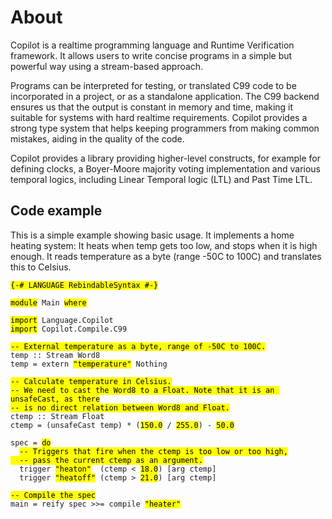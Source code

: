 # About
Copilot is a realtime programming language and Runtime Verification framework.
It allows users to write concise programs in a simple but powerful way using a
stream-based approach.

Programs can be interpreted for testing, or translated C99 code to be
incorporated in a project, or as a standalone application. The C99 backend
ensures us that the output is constant in memory and time, making it suitable
for systems with hard realtime requirements. Copilot provides a strong type
system that helps keeping programmers from making common mistakes, aiding in
the quality of the code.

Copilot provides a library providing higher-level constructs, for example for
defining clocks, a Boyer-Moore majority voting implementation and various
temporal logics, including Linear Temporal logic (LTL) and Past Time LTL.


## Code example
This is a simple example showing basic usage. It implements a home heating
system: It heats when temp gets too low, and stops when it is high enough.  It
reads temperature as a byte (range -50C to 100C) and translates this to
Celsius.
<pre><code class="language-haskell"><mark class="comment">{-# LANGUAGE RebindableSyntax #-}</mark>

<mark class="keyword">module</mark> Main <mark class="keyword">where</mark>

<mark class="keyword">import</mark> Language.Copilot
<mark class="keyword">import</mark> Copilot.Compile.C99

<mark class="comment">-- External temperature as a byte, range of -50C to 100C.</mark>
temp :: Stream Word8
temp = extern <mark class="string">"temperature"</mark> Nothing

<mark class="comment">-- Calculate temperature in Celsius.
-- We need to cast the Word8 to a Float. Note that it is an unsafeCast, as there
-- is no direct relation between Word8 and Float.</mark>
ctemp :: Stream Float
ctemp = (unsafeCast temp) * (<mark class="literal">150.0</mark> / <mark class="literal">255.0</mark>) - <mark class="literal">50.0</mark>

spec = <mark class="keyword">do</mark>
  <mark class="comment">-- Triggers that fire when the ctemp is too low or too high,
  -- pass the current ctemp as an argument.</mark>
  trigger <mark class="string">"heaton"</mark>  (ctemp < <mark class="literal">18.0</mark>) [arg ctemp]
  trigger <mark class="string">"heatoff"</mark> (ctemp > <mark class="literal">21.0</mark>) [arg ctemp]

<mark class="comment">-- Compile the spec</mark>
main = reify spec >>= compile <mark class="string">"heater"</mark></code></pre>
